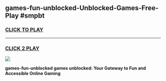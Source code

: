 
## games-fun-unblocked-Unblocked-Games-Free-Play #smpbt
<h3>
<a href="https://us.freeplayer.one?title=games-fun-unblocked&ref=9M">CLICK TO PLAY</a></h3>
<hr>

<h3>
<a href="https://us.freeplayer.one?title=games-fun-unblocked&ref=9M">CLICK 2 PLAY</a>
  
</h3>

<a href="https://us.freeplayer.one?title=games-fun-unblocked&ref=9M"><img src="https://clearcache.store/games.png"></a>


**games-fun-unblocked games unblocked: Your Gateway to Fun and Accessible Online Gaming**
